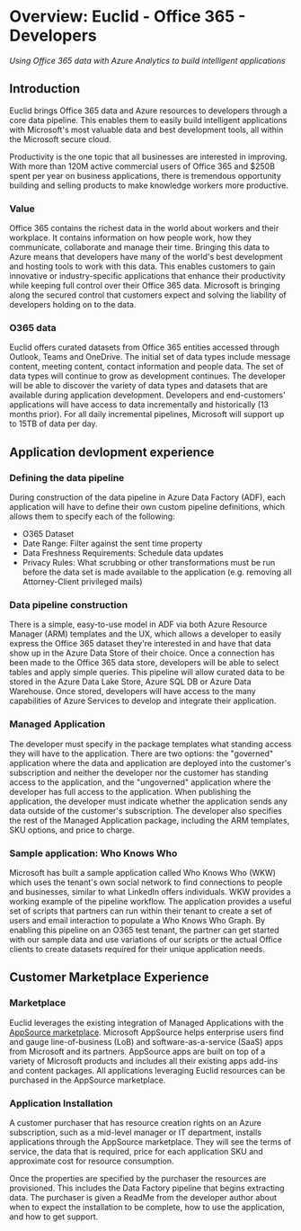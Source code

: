 # Overview: Euclid - Office 365 - Developers

*Using Office 365 data with Azure Analytics to build intelligent applications*

## Introduction

Euclid brings Office 365 data and Azure resources to developers through
a core data pipeline. This enables them to easily build intelligent
applications with Microsoft's most valuable data and best development
tools, all within the Microsoft secure cloud.

Productivity is the one topic that all businesses are interested in
improving. With more than 120M active commercial users of Office 365 and
$250B spent per year on business applications, there is tremendous
opportunity building and selling products to make knowledge workers more
productive.

### Value

Office 365 contains the richest data in the world about workers and
their workplace. It contains information on how people work, how they
communicate, collaborate and manage their time. Bringing this data to
Azure means that developers have many of the world's best development
and hosting tools to work with this data. This enables customers to gain
innovative or industry-specific applications that enhance their
productivity while keeping full control over their Office 365 data.
Microsoft is bringing along the secured control that customers expect
and solving the liability of developers holding on to the data.

### O365 data

Euclid offers curated datasets from Office 365 entities accessed through
Outlook, Teams and OneDrive. The initial set of data types include
message content, meeting content, contact information and people data.
The set of data types will continue to grow as development continues.
The developer will be able to discover the variety of data types and
datasets that are available during application development. Developers
and end-customers' applications will have access to data incrementally
and historically (13 months prior). For all daily incremental pipelines,
Microsoft will support up to 15TB of data per day.

## Application devlopment experience

### Defining the data pipeline

During construction of the data pipeline in Azure Data Factory (ADF),
each application will have to define their own custom pipeline
definitions, which allows them to specify each of the following:

- O365 Dataset
- Date Range: Filter against the sent time property
- Data Freshness Requirements: Schedule data updates
- Privacy Rules: What scrubbing or other transformations must be run before the data set is made available to the application (e.g. removing all Attorney-Client privileged mails)

### Data pipeline construction

There is a simple, easy-to-use model in ADF via both Azure Resource
Manager (ARM) templates and the UX, which allows a developer to easily
express the Office 365 dataset they're interested in and have that data
show up in the Azure Data Store of their choice. Once a connection has
been made to the Office 365 data store, developers will be able to
select tables and apply simple queries. This pipeline will allow curated
data to be stored in the Azure Data Lake Store, Azure SQL DB or Azure
Data Warehouse. Once stored, developers will have access to the many
capabilities of Azure Services to develop and integrate their
application.

### Managed Application

The developer must specify in the package templates what standing access
they will have to the application. There are two options: the "governed"
application where the data and application are deployed into the
customer's subscription and neither the developer nor the customer has
standing access to the application, and the "ungoverned" application
where the developer has full access to the application. When publishing
the application, the developer must indicate whether the application
sends any data outside of the customer's subscription. The developer
also specifies the rest of the Managed Application package, including
the ARM templates, SKU options, and price to charge.

### Sample application: Who Knows Who

Microsoft has built a sample application called Who Knows Who (WKW)
which uses the tenant's own social network to find connections to people
and businesses, similar to what LinkedIn offers individuals. WKW
provides a working example of the pipeline workflow. The application
provides a useful set of scripts that partners can run within their
tenant to create a set of users and email interaction to populate a Who
Knows Who Graph. By enabling this pipeline on an O365 test tenant, the
partner can get started with our sample data and use variations of our
scripts or the actual Office clients to create datasets required for
their unique application needs.

## Customer Marketplace Experience

### Marketplace

Euclid leverages the existing integration of Managed Applications with
the [AppSource marketplace](https://appsource.microsoft.com).
Microsoft AppSource helps enterprise users find and gauge
line-of-business (LoB) and software-as-a-service (SaaS) apps from
Microsoft and its partners. AppSource apps are built on top of a variety
of Microsoft products and includes all their existing apps add-ins and
content packages. All applications leveraging Euclid resources can be
purchased in the AppSource marketplace.

### Application Installation

A customer purchaser that has resource creation rights on an Azure
subscription, such as a mid-level manager or IT department, installs
applications through the AppSource marketplace. They will see the terms
of service, the data that is required, price for each application SKU
and approximate cost for resource consumption.

Once the properties are specified by the purchaser the resources are
provisioned. This includes the Data Factory pipeline that begins
extracting data. The purchaser is given a ReadMe from the developer
author about when to expect the installation to be complete, how to use
the application, and how to get support.
